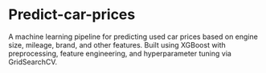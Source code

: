# Predict-car-prices
A machine learning pipeline for predicting used car prices based on engine size, mileage, brand, and other features. Built using XGBoost with preprocessing, feature engineering, and hyperparameter tuning via GridSearchCV.
